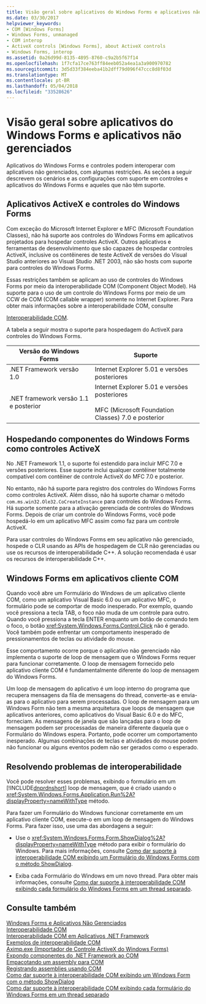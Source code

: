 ```yaml
---
title: Visão geral sobre aplicativos do Windows Forms e aplicativos não gerenciados
ms.date: 03/30/2017
helpviewer_keywords:
- COM [Windows Forms]
- Windows Forms, unmanaged
- COM interop
- ActiveX controls [Windows Forms], about ActiveX controls
- Windows Forms, interop
ms.assetid: 0a26d99d-8135-4895-8760-c9a2b5f67f14
ms.openlocfilehash: 1f7cfa17ce763ff84eeb052a4ea1a3a900970782
ms.sourcegitcommit: 3d5d33f384eeba41b2dff79d096f47ccc8d8f03d
ms.translationtype: MT
ms.contentlocale: pt-BR
ms.lasthandoff: 05/04/2018
ms.locfileid: "33528626"
---
```

# <a name="windows-forms-and-unmanaged-applications-overview"></a>Visão geral sobre aplicativos do Windows Forms e aplicativos não gerenciados
Aplicativos do Windows Forms e controles podem interoperar com aplicativos não gerenciados, com algumas restrições. As seções a seguir descrevem os cenários e as configurações com suporte em controles e aplicativos do Windows Forms e aqueles que não têm suporte.  
  
## <a name="windows-forms-controls-and-activex-applications"></a>Aplicativos ActiveX e controles do Windows Forms  
 Com exceção do Microsoft Internet Explorer e MFC (Microsoft Foundation Classes), não há suporte aos controles do Windows Forms em aplicativos projetados para hospedar controles ActiveX. Outros aplicativos e ferramentas de desenvolvimento que são capazes de hospedar controles ActiveX, inclusive os contêineres de teste ActiveX de versões do Visual Studio anteriores ao Visual Studio .NET 2003, não são hosts com suporte para controles do Windows Forms.  
  
 Essas restrições também se aplicam ao uso de controles do Windows Forms por meio da interoperabilidade COM (Component Object Model). Há suporte para o uso de um controle do Windows Forms por meio de um CCW de COM (COM callable wrapper) somente no Internet Explorer. Para obter mais informações sobre a interoperabilidade COM, consulte  
  
 [Interoperabilidade COM](../../../visual-basic/programming-guide/com-interop/index.md).  
  
 A tabela a seguir mostra o suporte para hospedagem do ActiveX para controles do Windows Forms.  
  
|Versão do Windows Forms|Suporte|  
|---------------------------|-------------|  
|.NET Framework versão 1.0|Internet Explorer 5.01 e versões posteriores|  
|.NET framework versão 1.1 e posterior|Internet Explorer 5.01 e versões posteriores<br /><br /> MFC (Microsoft Foundation Classes) 7.0 e posterior|  
  
## <a name="hosting-windows-forms-components-as-activex-controls"></a>Hospedando componentes do Windows Forms como controles ActiveX  
 No .NET Framework 1.1, o suporte foi estendido para incluir MFC 7.0 e versões posteriores. Esse suporte inclui qualquer contêiner totalmente compatível com contêiner de controle ActiveX do MFC 7.0 e posterior.  
  
 No entanto, não há suporte para registro dos controles do Windows Forms como controles ActiveX. Além disso, não há suporte chamar o método `com.ms.win32.Ole32.CoCreateInstance` para controles do Windows Forms. Há suporte somente para a ativação gerenciada de controles do Windows Forms. Depois de criar um controle do Windows Forms, você pode hospedá-lo em um aplicativo MFC assim como faz para um controle ActiveX.  
  
 Para usar controles do Windows Forms em seu aplicativo não gerenciado, hospede o CLR usando as APIs de hospedagem de CLR não gerenciadas ou use os recursos de interoperabilidade C++. A solução recomendada é usar os recursos de interoperabilidade C++.  
  
## <a name="windows-forms-in-com-client-applications"></a>Windows Forms em aplicativos cliente COM  
 Quando você abre um Formulário do Windows de um aplicativo cliente COM, como um aplicativo Visual Basic 6.0 ou um aplicativo MFC, o formulário pode se comportar de modo inesperado. Por exemplo, quando você pressiona a tecla TAB, o foco não muda de um controle para outro. Quando você pressiona a tecla ENTER enquanto um botão de comando tem o foco, o botão <xref:System.Windows.Forms.Control.Click> não é gerado. Você também pode enfrentar um comportamento inesperado de pressionamentos de teclas ou atividade do mouse.  
  
 Esse comportamento ocorre porque o aplicativo não gerenciado não implementa o suporte de loop de mensagem que o Windows Forms requer para funcionar corretamente. O loop de mensagem fornecido pelo aplicativo cliente COM é fundamentalmente diferente do loop de mensagem do Windows Forms.  
  
 Um loop de mensagem do aplicativo é um loop interno do programa que recupera mensagens da fila de mensagens do thread, converte-as e envia-as para o aplicativo para serem processadas. O loop de mensagem para um Windows Form não tem a mesma arquitetura que loops de mensagem que aplicativos anteriores, como aplicativos do Visual Basic 6.0 e do MFC, forneciam. As mensagens de janela que são lançadas para o loop de mensagem podem ser processadas de maneira diferente daquela que o Formulário do Windows espera. Portanto, pode ocorrer um comportamento inesperado. Algumas combinações de teclas e atividades do mouse podem não funcionar ou alguns eventos podem não ser gerados como o esperado.  
  
## <a name="resolving-interoperability-issues"></a>Resolvendo problemas de interoperabilidade  
 Você pode resolver esses problemas, exibindo o formulário em um [!INCLUDE[dnprdnshort](../../../../includes/dnprdnshort-md.md)] loop de mensagem, que é criado usando o <xref:System.Windows.Forms.Application.Run%2A?displayProperty=nameWithType> método.  
  
 Para fazer um Formulário do Windows funcionar corretamente em um aplicativo cliente COM, execute-o em um loop de mensagem do Windows Forms. Para fazer isso, use uma das abordagens a seguir:  
  
-   Use o <xref:System.Windows.Forms.Form.ShowDialog%2A?displayProperty=nameWithType> método para exibir o formulário do Windows. Para mais informações, consulte [Como dar suporte à interoperabilidade COM exibindo um Formulário do Windows Forms com o método ShowDialog](../../../../docs/framework/winforms/advanced/com-interop-by-displaying-a-windows-form-shadow.md).  
  
-   Exiba cada Formulário do Windows em um novo thread. Para obter mais informações, consulte [Como dar suporte à interoperabilidade COM exibindo cada formulário do Windows Forms em um thread separado](../../../../docs/framework/winforms/advanced/how-to-support-com-interop-by-displaying-each-windows-form-on-its-own-thread.md).  
  
## <a name="see-also"></a>Consulte também  
 [Windows Forms e Aplicativos Não Gerenciados](../../../../docs/framework/winforms/advanced/windows-forms-and-unmanaged-applications.md)  
 [Interoperabilidade COM](../../../visual-basic/programming-guide/com-interop/index.md)  
 [Interoperabilidade COM em Aplicativos .NET Framework](~/docs/visual-basic/programming-guide/com-interop/com-interoperability-in-net-framework-applications.md)  
 [Exemplos de interoperabilidade COM](http://msdn.microsoft.com/library/09c38567-6380-4d70-848a-e896a4ca05f4)  
 [Aximp.exe (Importador de Controle ActiveX do Windows Forms)](../../../../docs/framework/tools/aximp-exe-windows-forms-activex-control-importer.md)  
 [Expondo componentes do .NET Framework ao COM](../../../../docs/framework/interop/exposing-dotnet-components-to-com.md)  
 [Empacotando um assembly para COM](../../../../docs/framework/interop/packaging-an-assembly-for-com.md)  
 [Registrando assemblies usando COM](../../../../docs/framework/interop/registering-assemblies-with-com.md)  
 [Como dar suporte à interoperabilidade COM exibindo um Windows Form com o método ShowDialog](../../../../docs/framework/winforms/advanced/com-interop-by-displaying-a-windows-form-shadow.md)  
 [Como dar suporte à interoperabilidade COM exibindo cada formulário do Windows Forms em um thread separado](../../../../docs/framework/winforms/advanced/how-to-support-com-interop-by-displaying-each-windows-form-on-its-own-thread.md)
